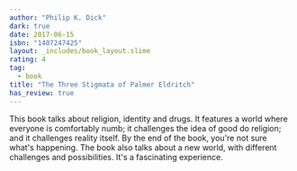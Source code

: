 ```yaml
---
author: "Philip K. Dick"
dark: true
date: 2017-06-15
isbn: "1407247425"
layout: _includes/book_layout.slime
rating: 4
tag:
  - book
title: "The Three Stigmata of Palmer Eldritch"
has_review: true
---
```


This book talks about religion, identity and drugs. It features a world where everyone is comfortably numb; it challenges the idea of good do religion; and it challenges reality itself. By the end of the book, you're not sure what's happening. The book also talks about a new world, with different challenges and possibilities. It's a fascinating experience.
